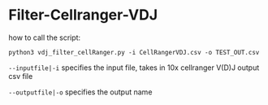 # Filter-Cellranger-VDJ

how to call the script:

    python3 vdj_filter_cellRanger.py -i CellRangerVDJ.csv -o TEST_OUT.csv
    
   `--inputfile|-i` specifies the input file, takes in 10x cellranger V(D)J output csv file
   
   `--outputfile|-o` specifies the output name
